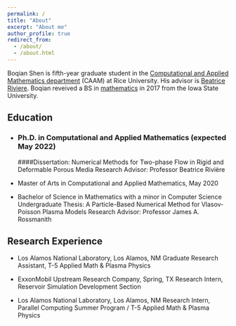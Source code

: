 ```yaml
---
permalink: /
title: "About"
excerpt: "About me"
author_profile: true
redirect_from: 
  - /about/
  - /about.html
---
```


Boqian Shen is fifth-year graduate student in the [Computational and Applied Mathematics department](https://www.caam.rice.edu/) (CAAM) at Rice University. His advisor is [Beatrice Riviere](https://profiles.rice.edu/faculty/beatrice-riviere). Boqian reveived a BS in [mathematics](https://math.iastate.edu/) in 2017 from the Iowa State University.



## Education
* ### Ph.D. in Computational and Applied Mathematics (expected May 2022)
  ####Dissertation: Numerical Methods for Two-phase Flow in Rigid and Deformable Porous Media
  Research Advisor: Professor Beatrice Rivière 

* Master of Arts in Computational and Applied Mathematics, May 2020

* Bachelor of Science in Mathematics with a minor in Computer Science
  Undergraduate Thesis: A Particle-Based Numerical Method for Vlasov-Poisson Plasma Models
  Research Advisor: Professor James A. Rossmanith


## Research Experience
* Los Alamos National Laboratory, Los Alamos, NM
  Graduate Research Assistant, T-5 Applied Math & Plasma Physics

* ExxonMobil Upstream Research Company, Spring, TX
  Research Intern, Reservoir Simulation Development Section

* Los Alamos National Laboratory, Los Alamos, NM
  Research Intern, Parallel Computing Summer Program / T-5 Applied Math & Plasma Physics